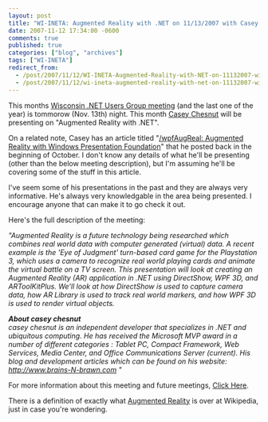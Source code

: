 ```yaml
---
layout: post
title: "WI-INETA: Augmented Reality with .NET on 11/13/2007 with Casey Chesnut"
date: 2007-11-12 17:34:00 -0600
comments: true
published: true
categories: ["blog", "archives"]
tags: ["WI-INETA"]
redirect_from: 
  - /post/2007/11/12/WI-INETA-Augmented-Reality-with-NET-on-11132007-with-Casey-Chesnut
  - /post/2007/11/12/wi-ineta-augmented-reality-with-net-on-11132007-with-casey-chesnut
---
```

<!-- more -->
<p>This months <a href="http://wi-ineta.org/DesktopDefault.aspx?tabid=58">Wisconsin .NET Users Group meeting</a> (and the last one of the year) is tommorow (Nov. 13th) night.&nbsp;This month <a href="http://www.mperfect.net/brains-n-brawn/">Casey Chesnut</a> will be presenting on&nbsp;"Augmented Reality with .NET".</p>
<p>On a related note, Casey has an article titled "<a href="http://www.mperfect.net/wpfAugReal/">/wpfAugReal: Augmented Reality with Windows Presentation Foundation</a>" that he posted back in the beginning of October. I don't know any details of what he'll be presenting (other than the below meeting description), but I'm assuming he'll be covering some of the stuff in this article.</p>
<p>I've seem some of his presentations in the past and they are always very informative. He's always very knowledgable in the area being presented. I encourage anyone that can make it to go check it out.</p>
<p>Here's the full description of the meeting:</p>
<p><em>"Augmented Reality is a future technology being researched which combines real world data with computer generated (virtual) data. A recent example is the 'Eye of Judgment' turn-based card game for the Playstation 3, which uses a camera to recognize real world playing cards and animate the virtual battle on a TV screen. This presentation will look at creating an Augmented Reality (AR) application in .NET using DirectShow, WPF 3D, and ARToolKitPlus. We'll look at how DirectShow is used to capture camera data, how AR Library is used to track real world markers, and how WPF 3D is used to render virtual objects.</em></p>
<p><em><strong>About casey chesnut<br /> </strong>casey chesnut is an independent developer that specializes in .NET and ubiquitous computing. He has received the Microsoft MVP award in a number of different categories : Tablet PC, Compact Framework, Web Services, Media Center, and Office Communications Server (current). His blog and development articles which can be found on his website: </em><a href="http://www.brains-n-brawn.com/"><em>http://www.brains-N-brawn.com</em></a><em> "</em></p>
<p>For more information about this meeting and future meetings, <a href="http://wi-ineta.org/DesktopDefault.aspx?tabid=58">Click Here</a>.</p>
<p>There is a definition of exactly what <a href="http://en.wikipedia.org/wiki/Augmented_reality">Augmented Reality</a> is over at Wikipedia, just in case you're wondering.</p>
